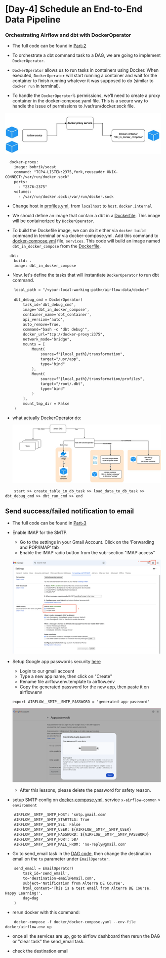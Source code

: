 
# [Day-4] Schedule an End-to-End Data Pipeline


### Orchestrating Airflow and dbt with DockerOperator

- The full code can be found in [Part-2](./docker/dags/integrate_all_part2.py)

- To orchestrate a dbt command task to a DAG, we are going to implement `DockerOperator`. 

- `DockerOperator` allows us to run tasks in containers using Docker. When executed, `DockerOperator` will start running a container and wait for the container to finish running whatever it was supposed to do (similar to `docker run` in terminal).


- To handle the `DockerOperator`’s permissions, we’ll need to create a proxy container in the docker-compose.yaml file. This is a secure way to handle the issue of permissions to /var/run/docker.sock file.

![](./img/airflow__docker_proxy.png)

```
  docker-proxy:
    image: bobrik/socat
    command: "TCP4-LISTEN:2375,fork,reuseaddr UNIX-CONNECT:/var/run/docker.sock"
    ports:
      - "2376:2375"
    volumes:
      - /var/run/docker.sock:/var/run/docker.sock
```

- Change host in [profiles.yml](./docker/transformation/profiles/profiles.yml), from `localhost` to `host.docker.internal`

- We should define an image that contain a dbt in a [Dockerfile](./docker/Dockerfile). This image will be containerized by `DockerOperator`.

- To build the Dockefile image, we can do it either via `docker build` command in terminal or via docker-compose.yml. Add this command to [docker-compose.yml](./docker/docker-compose.yaml) file, `services`. This code will build an image named `dbt_in_docker_compose` from the [Dockerfile](./docker/Dockerfile).

```
  dbt:
    build: .
    image: dbt_in_docker_compose
```

- Now, let's define the tasks that will instantiate `DockerOperator` to run dbt command.

```
    local_path = "/<your-local-working-path>/airflow-data/docker"
    
    dbt_debug_cmd = DockerOperator(
        task_id='dbt_debug_cmd',
        image='dbt_in_docker_compose',
        container_name='dbt_container',
        api_version='auto',
        auto_remove=True,
        command="bash -c 'dbt debug'",
        docker_url="tcp://docker-proxy:2375",
        network_mode="bridge",
        mounts = [
            Mount(
                source=f"{local_path}/transformation", 
                target="/usr/app", 
                type="bind"
            ),
            Mount(
                source=f"{local_path}/transformation/profiles",
                target="/root/.dbt",
                type="bind"
            )
        ],
        mount_tmp_dir = False
    )

```

-  what actually DockerOperator do:


    ![](./img/airflow__dockerOperator.png)


``` 
    start >> create_table_in_db_task >> load_data_to_db_task >> dbt_debug_cmd >> dbt_run_cmd >> end 

```

## Send success/failed notification to email
- The full code can be found in [Part-3](./docker/dags/integrate_all_part3.py)

- Enable IMAP for the SMTP. 
    - Go to the settings in your Gmail Account. Click on the ‘Forwarding and POP/IMAP‘ tab 
    - Enable the IMAP radio button from the sub-section "IMAP access"

    ![](./img/airbyte__enable_imap.png)

- Setup Google app passwords security [here](https://security.google.com/settings/security/apppasswords)
    - Login to our gmail account
    - Type a new app name, then click on "Create"
    - Rename file airflow.env.template to airflow.env
    - Copy the generated password for the new app, then paste it on airflow.env 
    ```
    export AIRFLOW__SMTP__SMTP_PASSWORD = 'generated-app-password'
    ```
    
    ![](./img/airflow__app_password_generated.png)
    
    - After this lessons, please delete the password for safety reason.

- setup SMTP config on [docker-compose.yml](./docker/docker-compose.yaml), service `x-airflow-common` > `environment`

```
    AIRFLOW__SMTP__SMTP_HOST: 'smtp.gmail.com'
    AIRFLOW__SMTP__SMTP_STARTTLS: True
    AIRFLOW__SMTP__SMTP_SSL: False
    AIRFLOW__SMTP__SMTP_USER: ${AIRFLOW__SMTP__SMTP_USER}
    AIRFLOW__SMTP__SMTP_PASSWORD: ${AIRFLOW__SMTP__SMTP_PASSWORD}
    AIRFLOW__SMTP__SMTP_PORT: 587
    AIRFLOW__SMTP__SMTP_MAIL_FROM: 'no-reply@gmail.com'

```

- Go to send_email task in the [DAG code](./docker/dags/integrate_all.py), then change the destination email on the `to` parameter under `EmailOperator`.

```
    send_email = EmailOperator(
        task_id='send_email',
        to='destination-email@email.com',
        subject='Notification from Alterra DE Course',
        html_content='This is a test email from Alterra DE Course. Happy Learning!',
        dag=dag
    )
```

- rerun docker with this command: 

```
    docker-compose -f docker/docker-compose.yaml --env-file docker/airflow.env up

```

- once all the services are up, go to airflow dashboard then rerun the DAG or "clear task" the send_email task.


- check the destination email
